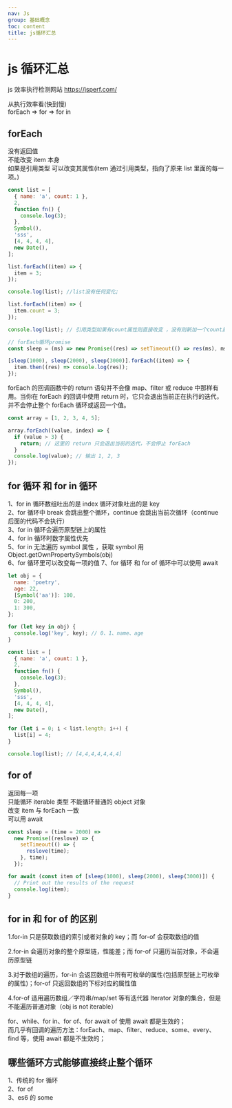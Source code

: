 ```yaml
---
nav: Js
group: 基础概念
toc: content
title: js循环汇总
---
```


# js 循环汇总

js 效率执行检测网站 https://jsperf.com/

从执行效率看(快到慢)  
forEach => for => for in

## forEach

没有返回值<br/>
不能改变 item 本身<br/>
如果是引用类型 可以改变其属性(item 通过引用类型，指向了原来 list 里面的每一项。)<br/>

```js
const list = [
  { name: 'a', count: 1 },
  2,
  function fn() {
    console.log(3);
  },
  Symbol(),
  'sss',
  [4, 4, 4, 4],
  new Date(),
];

list.forEach((item) => {
  item = 3;
});

console.log(list); //list没有任何变化;

list.forEach((item) => {
  item.count = 3;
});

console.log(list); // 引用类型如果有count属性则直接改变 ，没有则新加一个count属性

// forEach循环promise
const sleep = (ms) => new Promise((res) => setTimeout(() => res(ms), ms));

[sleep(1000), sleep(2000), sleep(3000)].forEach((item) => {
  item.then((res) => console.log(res));
});
```

forEach 的回调函数中的 return 语句并不会像 map、filter 或 reduce 中那样有用。当你在 forEach 的回调中使用 return 时，它只会退出当前正在执行的迭代，并不会停止整个 forEach 循环或返回一个值。

```js
const array = [1, 2, 3, 4, 5];

array.forEach((value, index) => {
  if (value > 3) {
    return; // 这里的 return 只会退出当前的迭代，不会停止 forEach
  }
  console.log(value); // 输出 1, 2, 3
});
```

## for 循环 和 for in 循环

1、for in 循环数组吐出的是 index 循环对象吐出的是 key<br/>
2、for 循环中 break 会跳出整个循环，continue 会跳出当前次循环（continue 后面的代码不会执行）<br/>
3、for in 循环会遍历原型链上的属性<br/>
4、for in 循环时数字属性优先<br/>
5、for in 无法遍历 symbol 属性 ，获取 symbol 用 Object.getOwnPropertySymbols(obj)<br/>
6、for 循环里可以改变每一项的值
7、for 循环 和 for of 循环中可以使用 await

```js
let obj = {
  name: 'poetry',
  age: 22,
  [Symbol('aa')]: 100,
  0: 200,
  1: 300,
};

for (let key in obj) {
  console.log('key', key); // 0、1、name、age
}

const list = [
  { name: 'a', count: 1 },
  2,
  function fn() {
    console.log(3);
  },
  Symbol(),
  'sss',
  [4, 4, 4, 4],
  new Date(),
];

for (let i = 0; i < list.length; i++) {
  list[i] = 4;
}

console.log(list); // [4,4,4,4,4,4,4]
```

## for of

返回每一项<br/>
只能循环 iterable 类型 不能循环普通的 object 对象<br/>
改变 item 与 forEach 一致<br/>
可以用 await<br/>

```js
const sleep = (time = 2000) =>
  new Promise((reslove) => {
    setTimeout(() => {
      reslove(time);
    }, time);
  });

for await (const item of [sleep(1000), sleep(2000), sleep(3000)]) {
  // Print out the results of the request
  console.log(item);
}
```

## for in 和 for of 的区别

1.for-in 只是获取数组的索引或者对象的 key；而 for-of 会获取数组的值<br/>

2.for-in 会遍历对象的整个原型链，性能差；而 for-of 只遍历当前对象，不会遍历原型链 <br/>

3.对于数组的遍历，for-in 会返回数组中所有可枚举的属性(包括原型链上可枚举的属性)；for-of 只返回数组的下标对应的属性值<br/>

4.for-of 适用遍历数组／字符串/map/set 等有迭代器 Iterator 对象的集合，但是不能遍历普通对象（obj is not iterable）<br/>

for、while、for in、for of、for await of 使用 await 都是生效的；<br/>
而几乎有回调的遍历方法：forEach、map、filter、reduce、some、every、find 等，使用 await 都是不生效的；

## 哪些循环方式能够直接终止整个循环

1、传统的 for 循环  
2、for of  
3、es6 的 some
